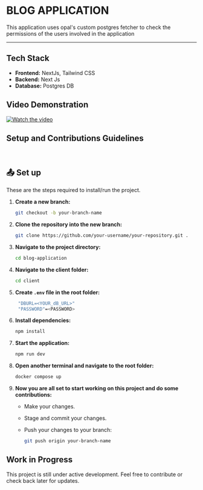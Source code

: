 

<h1>BLOG APPLICATION</h1>

<p>This application uses opal's custom postgres fetcher to check the permissions of the users involved in the application</p>
<hr>

## Tech Stack

- **Frontend:** NextJs, Tailwind CSS
- **Backend:** Next Js
- **Database:** Postgres DB

## Video Demonstration
   [![Watch the video](https://cdn.loom.com/sessions/thumbnails/5dc38d0c01164ffa8e64f3062f3385d0-with-play.gif)](https://www.loom.com/share/5dc38d0c01164ffa8e64f3062f3385d0?sid=9d097f30-e8a8-41ae-825d-b230a9d407c5)


## Setup and Contributions Guidelines

$~$

## :outbox_tray: Set up

These are the steps required to install/run the project.

1. **Create a new branch:**

    ```bash
    git checkout -b your-branch-name
    ```

2. **Clone the repository into the new branch:**

    ```bash
    git clone https://github.com/your-username/your-repository.git .
    ```

3. **Navigate to the project directory:**

    ```bash
    cd blog-application
    ```

4. **Navigate to the client folder:**

    ```bash
    cd client
    ```

5. **Create `.env` file in the  root folder:**

    ```bash
     "DBURL=<YOUR_dB_URL>"
     "PASSWORD"=<PASSWORD>
    ```

6. **Install  dependencies:**

    ```bash
    npm install
    ```

7. **Start the application:**

    ```bash
    npm run dev
    ```
8. **Open another terminal and navigate to the root folder:**

    ```bash
    docker compose up
    ```

9. **Now you are all set to start working on this project and do some contributions:**

    - Make your changes.
    - Stage and commit your changes.
    - Push your changes to your branch:

        ```bash
        git push origin your-branch-name
        ```

## Work in Progress

This project is still under active development. Feel free to contribute or check back later for updates.

